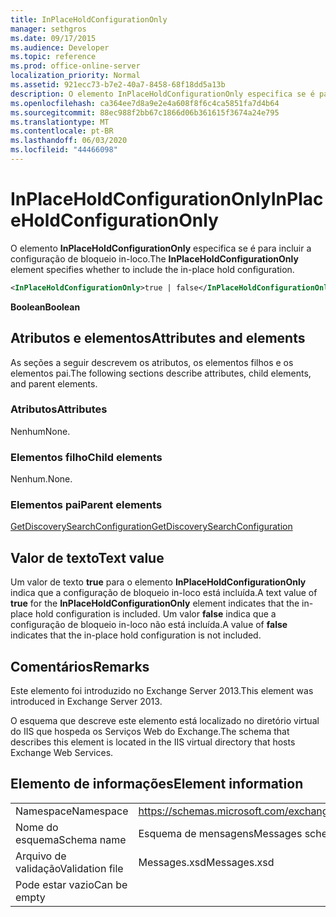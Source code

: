 ```yaml
---
title: InPlaceHoldConfigurationOnly
manager: sethgros
ms.date: 09/17/2015
ms.audience: Developer
ms.topic: reference
ms.prod: office-online-server
localization_priority: Normal
ms.assetid: 921ecc73-b7e2-40a7-8458-68f18dd5a13b
description: O elemento InPlaceHoldConfigurationOnly especifica se é para incluir a configuração de bloqueio in-loco.
ms.openlocfilehash: ca364ee7d8a9e2e4a608f8f6c4ca5851fa7d4b64
ms.sourcegitcommit: 88ec988f2bb67c1866d06b361615f3674a24e795
ms.translationtype: MT
ms.contentlocale: pt-BR
ms.lasthandoff: 06/03/2020
ms.locfileid: "44466098"
---
```

# <a name="inplaceholdconfigurationonly"></a><span data-ttu-id="726b3-103">InPlaceHoldConfigurationOnly</span><span class="sxs-lookup"><span data-stu-id="726b3-103">InPlaceHoldConfigurationOnly</span></span>

<span data-ttu-id="726b3-104">O elemento **InPlaceHoldConfigurationOnly** especifica se é para incluir a configuração de bloqueio in-loco.</span><span class="sxs-lookup"><span data-stu-id="726b3-104">The **InPlaceHoldConfigurationOnly** element specifies whether to include the in-place hold configuration.</span></span> 
  
```XML
<InPlaceHoldConfigurationOnly>true | false</InPlaceHoldConfigurationOnly>
```

 <span data-ttu-id="726b3-105">**Boolean**</span><span class="sxs-lookup"><span data-stu-id="726b3-105">**Boolean**</span></span>
## <a name="attributes-and-elements"></a><span data-ttu-id="726b3-106">Atributos e elementos</span><span class="sxs-lookup"><span data-stu-id="726b3-106">Attributes and elements</span></span>

<span data-ttu-id="726b3-107">As seções a seguir descrevem os atributos, os elementos filhos e os elementos pai.</span><span class="sxs-lookup"><span data-stu-id="726b3-107">The following sections describe attributes, child elements, and parent elements.</span></span>
  
### <a name="attributes"></a><span data-ttu-id="726b3-108">Atributos</span><span class="sxs-lookup"><span data-stu-id="726b3-108">Attributes</span></span>

<span data-ttu-id="726b3-109">Nenhum</span><span class="sxs-lookup"><span data-stu-id="726b3-109">None.</span></span>
  
### <a name="child-elements"></a><span data-ttu-id="726b3-110">Elementos filho</span><span class="sxs-lookup"><span data-stu-id="726b3-110">Child elements</span></span>

<span data-ttu-id="726b3-111">Nenhum.</span><span class="sxs-lookup"><span data-stu-id="726b3-111">None.</span></span>
  
### <a name="parent-elements"></a><span data-ttu-id="726b3-112">Elementos pai</span><span class="sxs-lookup"><span data-stu-id="726b3-112">Parent elements</span></span>

[<span data-ttu-id="726b3-113">GetDiscoverySearchConfiguration</span><span class="sxs-lookup"><span data-stu-id="726b3-113">GetDiscoverySearchConfiguration</span></span>](getdiscoverysearchconfiguration.md)
  
## <a name="text-value"></a><span data-ttu-id="726b3-114">Valor de texto</span><span class="sxs-lookup"><span data-stu-id="726b3-114">Text value</span></span>

<span data-ttu-id="726b3-115">Um valor de texto **true** para o elemento **InPlaceHoldConfigurationOnly** indica que a configuração de bloqueio in-loco está incluída.</span><span class="sxs-lookup"><span data-stu-id="726b3-115">A text value of **true** for the **InPlaceHoldConfigurationOnly** element indicates that the in-place hold configuration is included.</span></span> <span data-ttu-id="726b3-116">Um valor **false** indica que a configuração de bloqueio in-loco não está incluída.</span><span class="sxs-lookup"><span data-stu-id="726b3-116">A value of **false** indicates that the in-place hold configuration is not included.</span></span> 
  
## <a name="remarks"></a><span data-ttu-id="726b3-117">Comentários</span><span class="sxs-lookup"><span data-stu-id="726b3-117">Remarks</span></span>

<span data-ttu-id="726b3-118">Este elemento foi introduzido no Exchange Server 2013.</span><span class="sxs-lookup"><span data-stu-id="726b3-118">This element was introduced in Exchange Server 2013.</span></span>
  
<span data-ttu-id="726b3-119">O esquema que descreve este elemento está localizado no diretório virtual do IIS que hospeda os Serviços Web do Exchange.</span><span class="sxs-lookup"><span data-stu-id="726b3-119">The schema that describes this element is located in the IIS virtual directory that hosts Exchange Web Services.</span></span>
  
## <a name="element-information"></a><span data-ttu-id="726b3-120">Elemento de informações</span><span class="sxs-lookup"><span data-stu-id="726b3-120">Element information</span></span>

|||
|:-----|:-----|
|<span data-ttu-id="726b3-121">Namespace</span><span class="sxs-lookup"><span data-stu-id="726b3-121">Namespace</span></span>  <br/> |https://schemas.microsoft.com/exchange/services/2006/messages  <br/> |
|<span data-ttu-id="726b3-122">Nome do esquema</span><span class="sxs-lookup"><span data-stu-id="726b3-122">Schema name</span></span>  <br/> |<span data-ttu-id="726b3-123">Esquema de mensagens</span><span class="sxs-lookup"><span data-stu-id="726b3-123">Messages schema</span></span>  <br/> |
|<span data-ttu-id="726b3-124">Arquivo de validação</span><span class="sxs-lookup"><span data-stu-id="726b3-124">Validation file</span></span>  <br/> |<span data-ttu-id="726b3-125">Messages.xsd</span><span class="sxs-lookup"><span data-stu-id="726b3-125">Messages.xsd</span></span>  <br/> |
|<span data-ttu-id="726b3-126">Pode estar vazio</span><span class="sxs-lookup"><span data-stu-id="726b3-126">Can be empty</span></span>  <br/> ||
   

